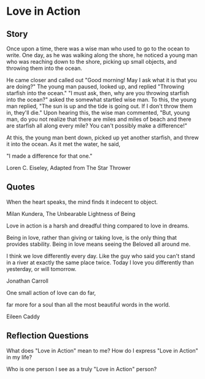 # Love in Action

## Story

Once upon a time, there was a wise man who used to go to the ocean to write. One day, as he was walking along the shore, he noticed a young man who was reaching down to the shore, picking up small objects, and throwing them into the ocean.

He came closer and called out "Good morning! May I ask what it is that you are doing?" The young man paused, looked up, and replied "Throwing starfish into the ocean." "I must ask, then, why are you throwing starfish into the ocean?" asked the somewhat startled wise man. To this, the young man replied, "The sun is up and the tide is going out. If I don't throw them in, they'll die." Upon hearing this, the wise man commented, "But, young man, do you not realize that there are miles and miles of beach and there are starfish all along every mile? You can't possibly make a difference!"

At this, the young man bent down, picked up yet another starfish, and threw it into the ocean. As it met the water, he said,

"I made a difference for that one."

Loren C. Eiseley, Adapted from The Star Thrower

## Quotes

When the heart speaks, the mind finds it indecent to object.

Milan Kundera, The Unbearable Lightness of Being

Love in action is a harsh and dreadful thing compared to love in dreams.

Being in love, rather than giving or taking love, is the only thing that provides stability. Being in love means seeing the Beloved all around me.

I think we love differently every day. Like the guy who said you can't stand in a river at exactly the same place twice. Today I love you differently than yesterday, or will tomorrow.

Jonathan Carroll

One small action of love can do far,

far more for a soul than all the most beautiful words in the world.

Eileen Caddy

## Reflection Questions

What does "Love in Action" mean to me? How do I express "Love in Action" in my life?

Who is one person I see as a truly "Love in Action" person?
